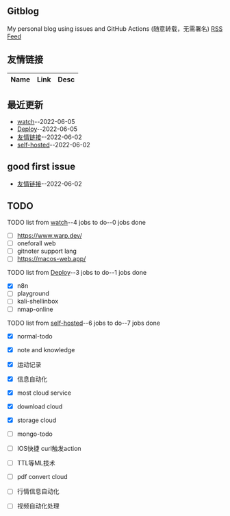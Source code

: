 ## Gitblog
My personal blog using issues and GitHub Actions (随意转载，无需署名)
[RSS Feed](https://raw.githubusercontent.com/Eloco/gitblog/master/feed.xml)
## 友情链接
| Name | Link | Desc | 
 | ---- | ---- | ---- |
## 最近更新
- [watch](https://github.com/Eloco/gitblog/issues/4)--2022-06-05
- [Deploy](https://github.com/Eloco/gitblog/issues/3)--2022-06-05
- [友情链接](https://github.com/Eloco/gitblog/issues/2)--2022-06-02
- [self-hosted](https://github.com/Eloco/gitblog/issues/1)--2022-06-02
## good first issue
- [友情链接](https://github.com/Eloco/gitblog/issues/2)--2022-06-02
## TODO
TODO list from [watch](https://github.com/Eloco/gitblog/issues/4)--4 jobs to do--0 jobs done
- [ ] https://www.warp.dev/
- [ ] oneforall web
- [ ] gitnoter support lang
- [ ] https://macos-web.app/

TODO list from [Deploy](https://github.com/Eloco/gitblog/issues/3)--3 jobs to do--1 jobs done
- [x] n8n
- [ ] playground
- [ ] kali-shellinbox
- [ ] nmap-online

TODO list from [self-hosted](https://github.com/Eloco/gitblog/issues/1)--6 jobs to do--7 jobs done
- [x] normal-todo
- [x] note and knowledge
- [x] 运动记录
- [x] 信息自动化
- [x] most cloud service
- [x] download cloud
- [x] storage cloud
- [ ] mongo-todo
- [ ] IOS快捷 curl触发action
- [ ] TTL等ML技术
- [ ] pdf convert cloud
- [ ] 行情信息自动化
- [ ] 视频自动化处理

